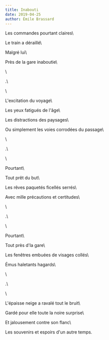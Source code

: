 ```yaml
---
title: Inabouti
date: 2019-04-25
author: Émile Brassard
---
```


Les commandes pourtant claires\

Le train a déraillé\

Malgré lui\

Près de la gare inaboutie\

\

.\

\

L'excitation du voyage\

Les yeux fatigués de l'âge\

Les distractions des paysages\

Ou simplement les voies corrodées du passage\

\

.\

\

Pourtant\

Tout prêt du but\

Les rêves paquetés ficellés serrés\

Avec mille précautions et certitudes\

\

.\

\

Pourtant\

Tout près d'la gare\

Les fenêtres embuées de visages collés\

Émus haletants hagards\

\

.\

\

L'épaisse neige a ravalé tout le bruit\

Gardé pour elle toute la noire surprise\

Et jalousement contre son flanc\

Les souvenirs et espoirs d'un autre temps.
